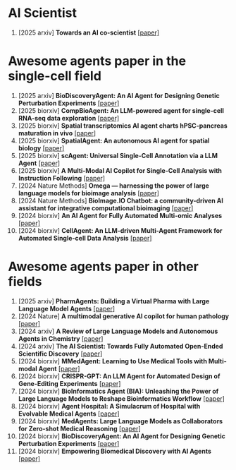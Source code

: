 # AI Scientist
1. [2025 arxiv] **Towards an AI co-scientist** [[paper]](https://arxiv.org/abs/2502.18864)




# Awesome agents paper in the single-cell field
1. [2025 arxiv] **BioDiscoveryAgent: An AI Agent for Designing Genetic Perturbation Experiments** [[paper]](https://arxiv.org/abs/2405.17631)
1. [2025 biorxiv] **CompBioAgent: An LLM-powered agent for single-cell RNA-seq data exploration** [[paper]](https://www.biorxiv.org/content/10.1101/2025.03.17.643771v1)
1. [2025 biorxiv] **Spatial transcriptomics AI agent charts hPSC-pancreas maturation in vivo** [[paper]](https://www.biorxiv.org/content/10.1101/2025.04.01.646731v1)
1. [2025 biorxiv] **SpatialAgent: An autonomous AI agent for spatial biology** [[paper]](https://www.biorxiv.org/content/10.1101/2025.04.03.646459v1)
1. [2025 biorxiv] **scAgent: Universal Single-Cell Annotation via a LLM Agent** [[paper]](https://www.arxiv.org/abs/2504.04698#:~:text=Cell%20type%20annotation%20is%20critical,types%20within%20a%20specific%20tissue)
1. [2025 biorxiv] **A Multi-Modal AI Copilot for Single-Cell Analysis with Instruction Following** [[paper]](https://arxiv.org/abs/2501.08187)
1. [2024 Nature Methods] **Omega — harnessing the power of large language models for bioimage analysis** [[paper]](https://www.nature.com/articles/s41592-024-02310-w)
1. [2024 Nature Methods] **BioImage.IO Chatbot: a community-driven AI assistant for integrative computational bioimaging** [[paper]](https://www.nature.com/articles/s41592-024-02370-y)
1. [2024 biorxiv] **An AI Agent for Fully Automated Multi-omic Analyses** [[paper]](https://www.biorxiv.org/content/10.1101/2023.09.08.556814v3)
1. [2024 biorxiv] **CellAgent: An LLM-driven Multi-Agent Framework for Automated Single-cell Data Analysis** [[paper]](https://www.biorxiv.org/content/10.1101/2024.05.13.593861v1)



# Awesome agents paper in other fields
1. [2025 arxiv] **PharmAgents: Building a Virtual Pharma with Large Language Model Agents** [[paper]](https://arxiv.org/pdf/2503.22164)
1. [2024 Nature] **A multimodal generative AI copilot for human pathology** [[paper]](https://www.nature.com/articles/s41586-024-07618-3)
1. [2024 arxiv] **A Review of Large Language Models and Autonomous Agents in Chemistry** [[paper]](https://arxiv.org/abs/2407.01603)
1. [2024 arxiv] **The AI Scientist: Towards Fully Automated Open-Ended Scientific Discovery** [[paper]](https://www.arxiv.org/abs/2408.06292)
1. [2024 biorxiv] **MMedAgent: Learning to Use Medical Tools with Multi-modal Agent** [[paper]](https://arxiv.org/abs/2407.02483)
1. [2024 biorxiv] **CRISPR-GPT: An LLM Agent for Automated Design of Gene-Editing Experiments** [[paper]](https://arxiv.org/abs/2404.18021)
1. [2024 biorxiv] **BioInformatics Agent (BIA): Unleashing the Power of Large Language Models to Reshape Bioinformatics Workflow** [[paper]](https://www.biorxiv.org/content/10.1101/2024.05.22.595240v1)
1. [2024 biorxiv] **Agent Hospital: A Simulacrum of Hospital with Evolvable Medical Agents** [[paper]](https://arxiv.org/abs/2405.02957)
1. [2024 biorxiv] **MedAgents: Large Language Models as Collaborators for Zero-shot Medical Reasoning** [[paper]](https://arxiv.org/abs/2311.10537)
1. [2024 biorxiv] **BioDiscoveryAgent: An AI Agent for Designing Genetic Perturbation Experiments** [[paper]](https://arxiv.org/pdf/2405.17631)
1. [2024 biorxiv] **Empowering Biomedical Discovery with AI Agents** [[paper]](https://arxiv.org/pdf/2404.02831.pdf)

